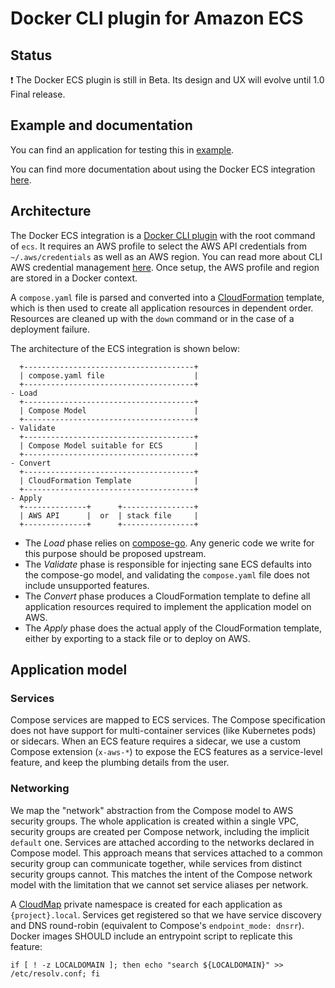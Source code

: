 # Docker CLI plugin for Amazon ECS

## Status

:exclamation: The Docker ECS plugin is still in Beta.
Its design and UX will evolve until 1.0 Final release.

## Example and documentation

You can find an application for testing this in [example](./example).

You can find more documentation about using the Docker ECS integration
[here](https://docs.docker.com/engine/context/ecs-integration/).

## Architecture

The Docker ECS integration is a
[Docker CLI plugin](https://docs.docker.com/engine/extend/cli_plugins/)
with the root command of `ecs`.
It requires an AWS profile to select the AWS API credentials from
`~/.aws/credentials` as well as an AWS region. You can read more about CLI AWS
credential management
[here](https://docs.aws.amazon.com/cli/latest/userguide/cli-configure-files.html).
Once setup, the AWS profile and region are stored in a Docker context.

A `compose.yaml` file is parsed and converted into a
[CloudFormation](https://aws.amazon.com/cloudformation/) template,
which is then used to create all application resources in dependent order.
Resources are cleaned up with the `down` command or in the case of a deployment
failure.

The architecture of the ECS integration is shown below:

```
  +--------------------------------------+
  | compose.yaml file                    |
  +--------------------------------------+
- Load
  +--------------------------------------+
  | Compose Model                        |
  +--------------------------------------+
- Validate
  +--------------------------------------+
  | Compose Model suitable for ECS       |
  +--------------------------------------+
- Convert
  +--------------------------------------+
  | CloudFormation Template              |
  +--------------------------------------+
- Apply
  +--------------+      +----------------+
  | AWS API      |  or  | stack file     |
  +--------------+      +----------------+
```

* The _Load_ phase relies on
  [compose-go](https://github.com/compose-spec/compose-go).
  Any generic code we write for this purpose should be proposed upstream.
* The _Validate_ phase is responsible for injecting sane ECS defaults into the
  compose-go model, and validating the `compose.yaml` file does not include
  unsupported features.
* The _Convert_ phase produces a CloudFormation template to define all
  application resources required to implement the application model on AWS.
* The _Apply_ phase does the actual apply of the CloudFormation template,
  either by exporting to a stack file or to deploy on AWS.

## Application model

### Services

Compose services are mapped to ECS services. The Compose specification does not
have support for multi-container services (like Kubernetes pods) or sidecars.
When an ECS feature requires a sidecar, we use a custom Compose extension
(`x-aws-*`) to expose the ECS features as a service-level feature,
and keep the plumbing details from the user.

### Networking

We map the "network" abstraction from the Compose model to AWS security groups.
The whole application is created within a single VPC,
security groups are created per Compose network, including the implicit
`default` one.
Services are attached according to the networks declared in Compose model.
This approach means that services attached to a common security group can
communicate together, while services from distinct security groups cannot.
This matches the intent of the Compose network model with the limitation that we
cannot set service aliases per network.

A [CloudMap](https://aws.amazon.com/cloud-map/) private namespace is created for
each application as `{project}.local`. Services get registered so that we
have service discovery and DNS round-robin
(equivalent to Compose's `endpoint_mode: dnsrr`). Docker images SHOULD include
an entrypoint script to replicate this feature:

```shell script
if [ ! -z LOCALDOMAIN ]; then echo "search ${LOCALDOMAIN}" >> /etc/resolv.conf; fi
```
